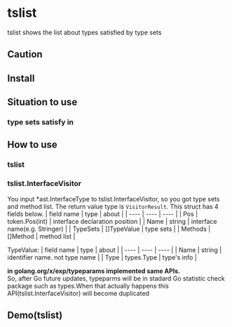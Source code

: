 # tslist
tslist shows the list about types satisfied by type sets
## Caution
## Install
## Situation to use
### type sets satisfy in 
## How to use
### tslist
### tslist.InterfaceVisitor
You input *ast.InterfaceType to tslist.InterfaceVisitor, so you got type sets and method list.
The return value type is `VisitorResult`. This struct has 4 fields below.
| field name | type | about |
| ---- | ---- | ---- | 
|  Pos  |  token.Pos(int)  | interface declaration position |
|  Name  |  string  | interface name(e.g. Stringer) |
| TypeSets | []TypeValue | type sets |
| Methods | []Method | method list |

TypeValue:
| field name | type | about |
| ---- | ---- | ---- |
| Name | string | identifier name. not type name |
| Type | types.Type | type's info |

**in golang.org/x/exp/typeparams implemented same APIs.**  
So, after Go future updates, typeparms will be in stadard Go statistic check package such as types.When that actually happens this API(tslist.InterfaceVisitor) will become duplicated
## Demo(tslist)